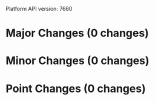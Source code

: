 Platform API version: 7660




# Major Changes (0 changes)


# Minor Changes (0 changes)


# Point Changes (0 changes)

